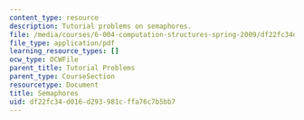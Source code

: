 ```yaml
---
content_type: resource
description: Tutorial problems on semaphores.
file: /media/courses/6-004-computation-structures-spring-2009/df22fc34d016d293981cffa76c7b5bb7_MIT6_004s09_tutor20.pdf
file_type: application/pdf
learning_resource_types: []
ocw_type: OCWFile
parent_title: Tutorial Problems
parent_type: CourseSection
resourcetype: Document
title: Semaphores
uid: df22fc34-d016-d293-981c-ffa76c7b5bb7
---
```

